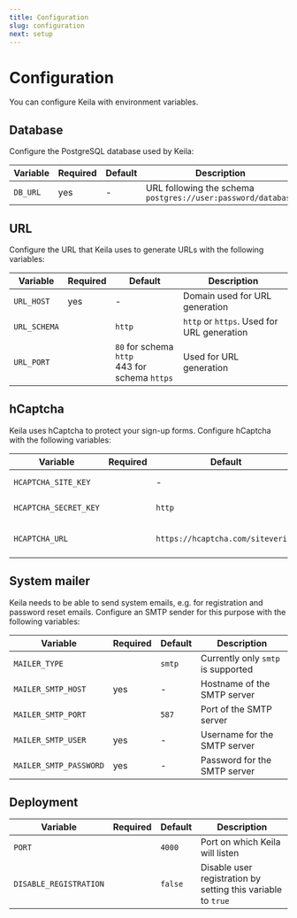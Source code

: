 ```yaml
---
title: Configuration
slug: configuration
next: setup
---
```


# Configuration

You can configure Keila with environment variables.

## Database
Configure the PostgreSQL database used by Keila:

| Variable      | Required | Default | Description  |
| ------------- | -------- | ------- | --------------------------------------- |
| `DB_URL`      | yes      | -       | URL following the schema `postgres://user:password/database` |

## URL
Configure the URL that Keila uses to generate URLs with the following variables:


| Variable      | Required | Default | Description  |
| ------------- | -------- | ------- | --------------------------------------- |
| `URL_HOST`    | yes      | -       | Domain used for URL generation          |
| `URL_SCHEMA`  |          | `http`  | `http` or `https`. Used for URL generation |
| `URL_PORT`    |          | `80` for schema `http`<br>443 for schema `https` | Used for URL generation |


## hCaptcha
Keila uses hCaptcha to protect your sign-up forms. Configure hCaptcha with the
following variables:

| Variable              | Required | Default | Description                     |
| --------------------- | -------- | ------- | ------------------------------- |
| `HCAPTCHA_SITE_KEY`   |          | -       | hCaptcha site key               |
| `HCAPTCHA_SECRET_KEY` |          | `http`  | hCaptcha secret key             |
| `HCAPTCHA_URL`        |          | `https://hcaptcha.com/siteverify` | hCaptcha verification URL |

## System mailer
Keila needs to be able to send system emails, e.g. for registration and password
reset emails. Configure an SMTP sender for this purpose with the following
variables:

| Variable               | Required | Default | Description                    |
| ---------------------- | -------- | ------- | ------------------------------ |
| `MAILER_TYPE`          |          | `smtp`  | Currently only `smtp` is supported |
| `MAILER_SMTP_HOST`     | yes      | -       | Hostname of the SMTP server    |
| `MAILER_SMTP_PORT`     |          | `587`   | Port of the SMTP server   |
| `MAILER_SMTP_USER`     | yes      | -       | Username for the SMTP server   |
| `MAILER_SMTP_PASSWORD` | yes      | -       | Password for the SMTP server   |

## Deployment

| Variable               | Required | Default | Description                    |
| ---------------------- | -------- | ------- | ------------------------------ |
| `PORT`                 |          | `4000`  | Port on which Keila will listen |
| `DISABLE_REGISTRATION` |          | `false` | Disable user registration by setting this variable to `true` |

